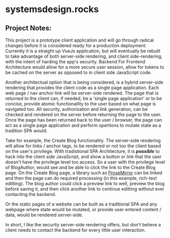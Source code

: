 # systemsdesign.rocks

## Project Notes:

This project is a prototype client application and will go through radical changes before it is considered ready for a production deployment. Currently it is a straight up VueJs application, but will eventually be rebuilt to take advantage of both server-side rendering, and client side-rendering, with the intent of harding the app's security. Backend For Frontend Architecture would allow for a more secure user session, allow for tokens to be cached on the server as opposed to in client side JavaScript code. 

Another architectual option that is being considered, is a hybrid server-side rendering that provides the client code as a single page application. Each web page / nav anchor link will be server-side rendered. The page that is returned to the client can, if needed, be a 'single page application' or to be concise, provide atomic functionallity to the user based on what page is navigated too. All security, authorization and link generation, can be checked and rendered on the server before returning the page to the user. Once the page has been returned back to the user / browser, the page can act as a single page applcation and perform opertions to mutate state as a tradition SPA would.

Take for example, the Create Blog functionality. The server-side rendering will allow for links / anchor tags, to be rendered or not too the client based on the user's privilege. With tradistional SPA Architecture, it is **_possible_** to hack into the client side JavaScript, and show a button or link that the user doesn't have the privilege level too access. So a user with the privilege level of BlogAuthor, would see and be able to click the link to the Create Blog page. On the Create Blog page, a library such as [ProseMirror](https://prosemirror.net/) can be linked and then the page can do required processing (in this example, rich-text editting). The blog author could click a preview link to well, preview the blog before saving it, and then click another link to continue editting without ever contacting the backend.

Or the static pages of a website can be built as a traditional SPA and any webpage where state would be mutated, or provide user entered content / data, would be rendered server-side. 

In short, I like the security server-side rendering offers, but don't believe a client needs to contact the backend for every little user interaction.
